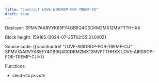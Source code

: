 ```yaml
---
title: "Contract LOVE-AIRDROP-FOR-TREMP-CU"
draft: true
---
```

Deployer: SPMV7AARVYK85FY4GB9Q4G0DKM2MX12MVFTTHHXX


 



Block height: 159185 (2024-07-25T02:55:21.000Z)

Source code: {{<contractref "LOVE-AIRDROP-FOR-TREMP-CU" SPMV7AARVYK85FY4GB9Q4G0DKM2MX12MVFTTHHXX LOVE-AIRDROP-FOR-TREMP-CU>}}

Functions:

* send-stx _private_
